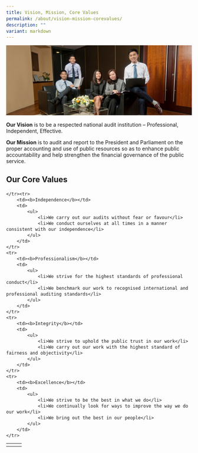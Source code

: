 ```yaml
---
title: Vision, Mission, Core Values
permalink: /about/vision-mission-corevalues/
description: ""
variant: markdown
---
```

![](/images/PageBanner1.jpg)

**Our Vision**&nbsp;is to be a respected national audit institution – Professional, Independent, Effective.

**Our Mission**&nbsp;is to audit and report to the President and Parliament on the proper accounting and use of public resources so as&nbsp;to enhance public accountability and help strengthen the financial governance of the public service.
<br> 


## Our Core Values

<table>
	<tbody><tr><th>
	</th><td></td>
	<td></td>
	
	</tr><tr>
		<td><b>Independence</b></td>
		<td>
			<ul>
				<li>We carry out our audits without fear or favour</li>
				<li>We conduct ourselves at all times in a manner consistent with our independence</li>
			</ul>
		</td>	
	</tr>
	<tr>
		<td><b>Professionalism</b></td>
		<td>
			<ul>
				<li>We strive for the highest standards of professional conduct</li>
				<li>We benchmark our work to recognised international and professional auditing standards</li>
			</ul>
		</td>
	</tr>
	<tr>
		<td><b>Integrity</b></td>
		<td>
			<ul>
				<li>We strive to uphold the public trust in our work</li>
				<li>We carry out our work with the highest standard of fairness and objectivity</li>
			</ul>
		</td>	
	</tr>
	<tr>
		<td><b>Excellence</b></td>
		<td>
			<ul>
				<li>We strive to be the best in what we do</li>
				<li>We continually look for ways to improve the way we do our work</li>
				<li>We bring out the best in our people</li>
			</ul>
		</td>
	</tr>
</tbody></table>
